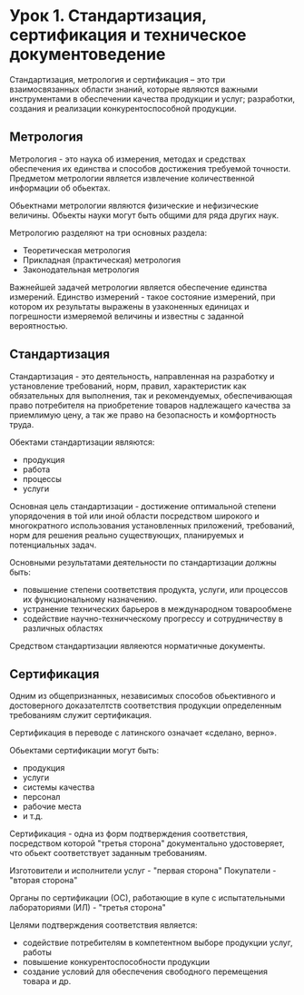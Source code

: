 # Урок 1. Стандартизация, сертификация и техническое документоведение

Стандартизация, метрология и сертификация – это три взаимосвязанных области знаний, которые являются важными инструментами в обеспечении качества продукции и услуг; разработки, создания и реализации конкурентоспособной продукции.

## Метрология
Метрология - это наука об измерения, методах и средствах обеспечения их единства и способов достижения требуемой точности.
Предметом метрологии является извлечение количественной информации об обьектах.

Обьектнами метрологии являются физические и нефизические величины. Обьекты науки могут быть общими для ряда других наук.

Метрологию разделяют на три основных раздела:
* Теоретическая метрология
* Прикладная (практическая) метрология
* Законодательная метрология

Важнейшей задачей метрологии является обеспечение единства измерений.
Единство измерений - такое состояние измерений, при котором их результаты выражены в узаконенных единицах и погрешности измеряемой величины и известны с заданной вероятностью.


## Стандартизация
Стандартизация - это деятельность, направленная на разработку и установление требований, норм, правил, характеристик как обязательных для выполнения, так и рекомендуемых, обеспечивающая право потребителя на приобретение товаров надлежащего качества за приемлимую цену, а так же право на безопасность и комфортность труда.

Обектами стандартизации являются:
* продукция
* работа
* процессы
* услуги

Основная цель стандартизации - достижение оптимальной степени упорядочения в той или иной области посредством широкого и многократного использования установленных приложений, требований, норм для решения реально существующих, планируемых и потенциальных задач.

Основными результатами деятельности по стандартизации должны быть:
* повышение степени соответствия продукта, услуги, или процессов их функциональному назначению.
* устранение технических барьеров в международном товарообмене
* содействие научно-техничческому прогрессу и сотрудничеству в различных областях

Средством стандартизации являеются норматичные документы.

## Сертификация
Одним из общепризнанных, независимых способов обьективного и достоверного доказателтств соответствия продукции определенным требованиям служит сертификация.

Сертификация в переводе с латинского означает «сделано, верно».

Обьектами сертификации могут быть:
* продукция
* услуги
* системы качества
* персонал
* рабочие места
* и т.д.

Сертификация - одна из форм подтверждения соответствия, посредством которой "третья сторона" документально удостоверяет, что обьект соответствует заданным требованиям.

Изготовители и исполнители услуг - "первая сторона"
Покупатели - "вторая сторона"

Органы по сертификации (ОС), работающие в купе с испытательными лабораториями (ИЛ) - "третья сторона"

Целями подтверждения соответствия является:
* содействие потребителям в компетентном выборе продукции услуг, работы
* повышение конкурентоспособности продукции
* создание условий для обеспечения свободного перемещения товара и др.
